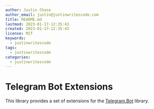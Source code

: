 ```yaml
---
author: Justin Chase
author_email: justin@justinwritescode.com
title: README.md
lastmod: 2023-01-17-12:35:43
created: 2023-01-17-12:35:43
license: MIT
keywords: 
  - justinwritescode
tags: 
  - justinwritescode
categories: 
  - justinwritescode
---
```


# Telegram Bot Extensions

This library provides a set of extensions for the [Telegram.Bot](https://github.com/TelegramBots/Telegram.Bot) library.
